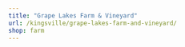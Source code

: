 ```yaml
---
title: "Grape Lakes Farm & Vineyard"
url: /kingsville/grape-lakes-farm-and-vineyard/
shop: farm
---
```

